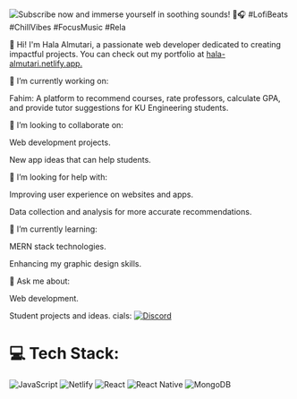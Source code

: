 
![Subscribe now and immerse yourself in soothing sounds! 🌿🎧 #LofiBeats #ChillVibes #FocusMusic #Rela](https://github.com/user-attachments/assets/5ad75a6b-7930-498b-87c4-5e9a4643b507)


👋 Hi! I'm Hala Almutari, a passionate web developer dedicated to creating impactful projects. You can check out my portfolio at [hala-almutari.netlify.app.](https://hala-almutari.netlify.app/)

🔭 I’m currently working on:

Fahim: A platform to recommend courses, rate professors, calculate GPA, and provide tutor suggestions for KU Engineering students.

👯 I’m looking to collaborate on:

Web development projects.

New app ideas that can help students.

🤝 I’m looking for help with:

Improving user experience on websites and apps.

Data collection and analysis for more accurate recommendations.

🌱 I’m currently learning:

MERN stack technologies.

Enhancing my graphic design skills.

💬 Ask me about:

Web development.

Student projects and ideas.
cials:
[![Discord](https://img.shields.io/badge/Discord-%237289DA.svg?logo=discord&logoColor=white)](https://discord.gg/https://discordapp.com/users/942515421507121172) 

# 💻 Tech Stack:
![JavaScript](https://img.shields.io/badge/javascript-%23323330.svg?style=for-the-badge&logo=javascript&logoColor=%23F7DF1E) ![Netlify](https://img.shields.io/badge/netlify-%23000000.svg?style=for-the-badge&logo=netlify&logoColor=#00C7B7) ![React](https://img.shields.io/badge/react-%2320232a.svg?style=for-the-badge&logo=react&logoColor=%2361DAFB) ![React Native](https://img.shields.io/badge/react_native-%2320232a.svg?style=for-the-badge&logo=react&logoColor=%2361DAFB) ![MongoDB](https://img.shields.io/badge/MongoDB-%234ea94b.svg?style=for-the-badge&logo=mongodb&logoColor=white)


